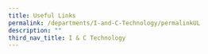 ```yaml
---
title: Useful Links
permalink: /departments/I-and-C-Technology/permalinkUL
description: ""
third_nav_title: I & C Technology
---
```

